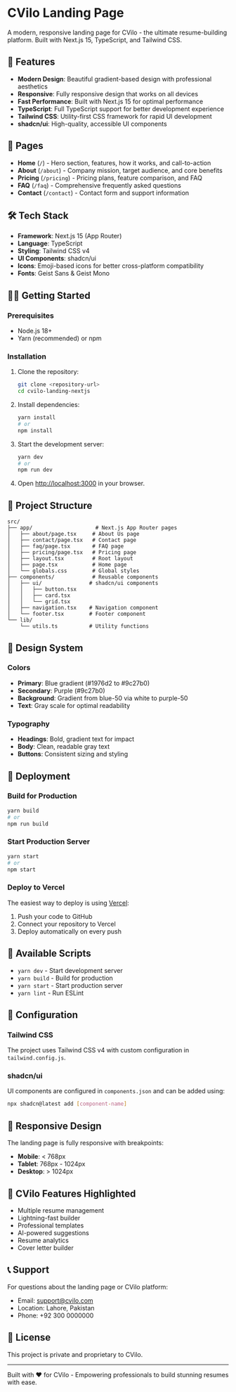 # CVilo Landing Page

A modern, responsive landing page for CVilo - the ultimate resume-building platform. Built with Next.js 15, TypeScript, and Tailwind CSS.

## 🚀 Features

- **Modern Design**: Beautiful gradient-based design with professional aesthetics
- **Responsive**: Fully responsive design that works on all devices
- **Fast Performance**: Built with Next.js 15 for optimal performance
- **TypeScript**: Full TypeScript support for better development experience
- **Tailwind CSS**: Utility-first CSS framework for rapid UI development
- **shadcn/ui**: High-quality, accessible UI components

## 📄 Pages

- **Home** (`/`) - Hero section, features, how it works, and call-to-action
- **About** (`/about`) - Company mission, target audience, and core benefits
- **Pricing** (`/pricing`) - Pricing plans, feature comparison, and FAQ
- **FAQ** (`/faq`) - Comprehensive frequently asked questions
- **Contact** (`/contact`) - Contact form and support information

## 🛠️ Tech Stack

- **Framework**: Next.js 15 (App Router)
- **Language**: TypeScript
- **Styling**: Tailwind CSS v4
- **UI Components**: shadcn/ui
- **Icons**: Emoji-based icons for better cross-platform compatibility
- **Fonts**: Geist Sans & Geist Mono

## 🏃‍♂️ Getting Started

### Prerequisites

- Node.js 18+ 
- Yarn (recommended) or npm

### Installation

1. Clone the repository:
   ```bash
   git clone <repository-url>
   cd cvilo-landing-nextjs
   ```

2. Install dependencies:
   ```bash
   yarn install
   # or
   npm install
   ```

3. Start the development server:
   ```bash
   yarn dev
   # or
   npm run dev
   ```

4. Open [http://localhost:3000](http://localhost:3000) in your browser.

## 📁 Project Structure

```
src/
├── app/                    # Next.js App Router pages
│   ├── about/page.tsx     # About Us page
│   ├── contact/page.tsx   # Contact page
│   ├── faq/page.tsx       # FAQ page
│   ├── pricing/page.tsx   # Pricing page
│   ├── layout.tsx         # Root layout
│   ├── page.tsx           # Home page
│   └── globals.css        # Global styles
├── components/            # Reusable components
│   ├── ui/               # shadcn/ui components
│   │   ├── button.tsx
│   │   ├── card.tsx
│   │   └── grid.tsx
│   ├── navigation.tsx    # Navigation component
│   └── footer.tsx        # Footer component
└── lib/
    └── utils.ts          # Utility functions
```

## 🎨 Design System

### Colors
- **Primary**: Blue gradient (#1976d2 to #9c27b0)
- **Secondary**: Purple (#9c27b0)
- **Background**: Gradient from blue-50 via white to purple-50
- **Text**: Gray scale for optimal readability

### Typography
- **Headings**: Bold, gradient text for impact
- **Body**: Clean, readable gray text
- **Buttons**: Consistent sizing and styling

## 🚀 Deployment

### Build for Production

```bash
yarn build
# or
npm run build
```

### Start Production Server

```bash
yarn start
# or
npm start
```

### Deploy to Vercel

The easiest way to deploy is using [Vercel](https://vercel.com):

1. Push your code to GitHub
2. Connect your repository to Vercel
3. Deploy automatically on every push

## 📝 Available Scripts

- `yarn dev` - Start development server
- `yarn build` - Build for production
- `yarn start` - Start production server
- `yarn lint` - Run ESLint

## 🔧 Configuration

### Tailwind CSS
The project uses Tailwind CSS v4 with custom configuration in `tailwind.config.js`.

### shadcn/ui
UI components are configured in `components.json` and can be added using:
```bash
npx shadcn@latest add [component-name]
```

## 📱 Responsive Design

The landing page is fully responsive with breakpoints:
- **Mobile**: < 768px
- **Tablet**: 768px - 1024px  
- **Desktop**: > 1024px

## 🎯 CVilo Features Highlighted

- Multiple resume management
- Lightning-fast builder
- Professional templates
- AI-powered suggestions
- Resume analytics
- Cover letter builder

## 📞 Support

For questions about the landing page or CVilo platform:
- Email: support@cvilo.com
- Location: Lahore, Pakistan
- Phone: +92 300 0000000

## 📄 License

This project is private and proprietary to CVilo.

---

Built with ❤️ for CVilo - Empowering professionals to build stunning resumes with ease. 